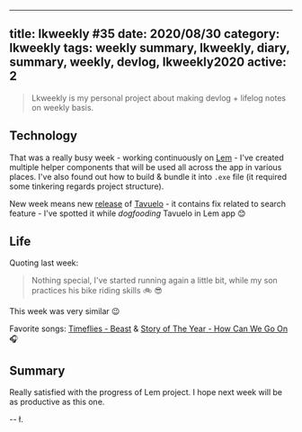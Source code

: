 
---
title: lkweekly #35
date: 2020/08/30
category: lkweekly
tags: weekly summary, lkweekly, diary, summary, weekly, devlog, lkweekly2020
active: 2
---

> Lkweekly is my personal project about making devlog + lifelog notes on weekly basis.

## Technology

That was a really busy week - working continuously on [Lem](https://github.com/lukaszkups/lem) - I've created multiple helper components that will be used all across the app in various places. I've also found out how to build & bundle it into `.exe` file (it required some tinkering regards project structure).

New week means new [release](/notes/tavuelo-0127-release-notes/) of [Tavuelo](https://github.com/lukaszkups/tavuelo) - it contains fix related to search feature - I've spotted it while *dogfooding* Tavuelo in Lem app 😊

## Life

Quoting last week:

> Nothing special, I've started running again a little bit, while my son practices his bike riding skills 🚲 😎

This week was very similar 😉

Favorite songs: [Timeflies - Beast](https://open.spotify.com/track/7vhSZcOyPl7rciJvle0oOW?si=cy14UKTiS2W-oktnEpCBCQ) & [Story of The Year - How Can We Go On](https://open.spotify.com/track/11MUmYolZPiuvmCTNgWFNd?si=fmgs_aFUSU-9REFWzfc6zg) 🎧

## Summary

Really satisfied with the progress of Lem project. I hope next week will be as productive as this one.

-- ł.
